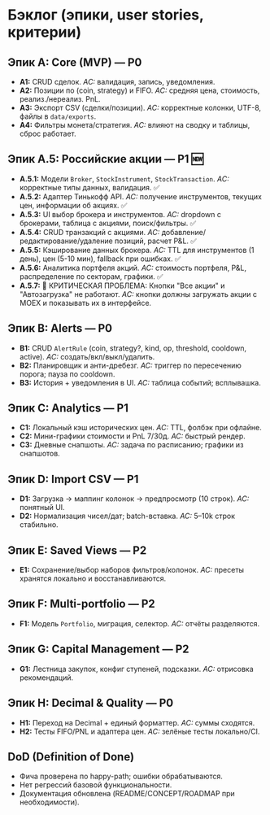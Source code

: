 # Бэклог (эпики, user stories, критерии)

## Эпик A: Core (MVP) — P0
- **A1:** CRUD сделок. _AC:_ валидация, запись, уведомления.
- **A2:** Позиции по (coin, strategy) и FIFO. _AC:_ средняя цена, стоимость, реализ./нереализ. PnL.
- **A3:** Экспорт CSV (сделки/позиции). _AC:_ корректные колонки, UTF-8, файлы в `data/exports`.
- **A4:** Фильтры монета/стратегия. _AC:_ влияют на сводку и таблицы, сброс работает.

## Эпик A.5: Российские акции — P1 🆕
- **A.5.1:** Модели `Broker`, `StockInstrument`, `StockTransaction`. _AC:_ корректные типы данных, валидация. ✅
- **A.5.2:** Адаптер Тинькофф API. _AC:_ получение инструментов, текущих цен, информации об акциях. ✅
- **A.5.3:** UI выбор брокера и инструментов. _AC:_ dropdown с брокерами, таблица с акциями, поиск/фильтры. ✅
- **A.5.4:** CRUD транзакций с акциями. _AC:_ добавление/редактирование/удаление позиций, расчет P&L. ✅
- **A.5.5:** Кэширование данных брокера. _AC:_ TTL для инструментов (1 день), цен (5-10 мин), fallback при ошибках. ✅
- **A.5.6:** Аналитика портфеля акций. _AC:_ стоимость портфеля, P&L, распределение по секторам, графики. ✅
- **A.5.7:** 🔴 КРИТИЧЕСКАЯ ПРОБЛЕМА: Кнопки "Все акции" и "Автозагрузка" не работают. _AC:_ кнопки должны загружать акции с MOEX и показывать их в интерфейсе.

## Эпик B: Alerts — P0
- **B1:** CRUD `AlertRule` (coin, strategy?, kind, op, threshold, cooldown, active). _AC:_ создать/вкл/выкл/удалить.
- **B2:** Планировщик и анти-дребезг. _AC:_ триггер по пересечению порога; пауза по cooldown.
- **B3:** История + уведомления в UI. _AC:_ таблица событий; всплывашка.

## Эпик C: Analytics — P1
- **C1:** Локальный кэш исторических цен. _AC:_ TTL, фолбэк при офлайне.
- **C2:** Мини-графики стоимости и PnL 7/30д. _AC:_ быстрый рендер.
- **C3:** Дневные снапшоты. _AC:_ задача по расписанию; графики из снапшотов.

## Эпик D: Import CSV — P1
- **D1:** Загрузка → маппинг колонок → предпросмотр (10 строк). _AC:_ понятный UI.
- **D2:** Нормализация чисел/дат; batch-вставка. _AC:_ 5–10k строк стабильно.

## Эпик E: Saved Views — P2
- **E1:** Сохранение/выбор наборов фильтров/колонок. _AC:_ пресеты хранятся локально и восстанавливаются.

## Эпик F: Multi-portfolio — P2
- **F1:** Модель `Portfolio`, миграция, селектор. _AC:_ отчёты разделяются.

## Эпик G: Capital Management — P2
- **G1:** Лестница закупок, конфиг ступеней, подсказки. _AC:_ отрисовка рекомендаций.

## Эпик H: Decimal & Quality — P0
- **H1:** Переход на Decimal + единый форматтер. _AC:_ суммы сходятся.
- **H2:** Тесты FIFO/PNL и адаптера цен. _AC:_ зелёные тесты локально/CI.

## DoD (Definition of Done)
- Фича проверена по happy-path; ошибки обрабатываются.
- Нет регрессий базовой функциональности.
- Документация обновлена (README/CONCEPT/ROADMAP при необходимости).
